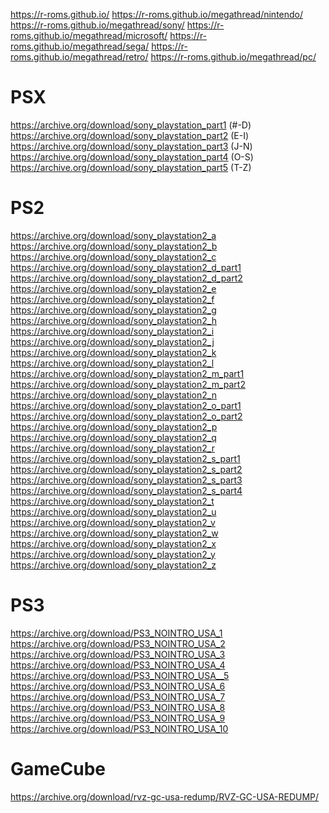 ﻿https://r-roms.github.io/
https://r-roms.github.io/megathread/nintendo/
https://r-roms.github.io/megathread/sony/
https://r-roms.github.io/megathread/microsoft/
https://r-roms.github.io/megathread/sega/
https://r-roms.github.io/megathread/retro/
https://r-roms.github.io/megathread/pc/


# PSX
https://archive.org/download/sony_playstation_part1 (#-D)
https://archive.org/download/sony_playstation_part2 (E-I)
https://archive.org/download/sony_playstation_part3 (J-N)
https://archive.org/download/sony_playstation_part4 (O-S)
https://archive.org/download/sony_playstation_part5 (T-Z)


# PS2
https://archive.org/download/sony_playstation2_a
https://archive.org/download/sony_playstation2_b
https://archive.org/download/sony_playstation2_c
https://archive.org/download/sony_playstation2_d_part1
https://archive.org/download/sony_playstation2_d_part2
https://archive.org/download/sony_playstation2_e
https://archive.org/download/sony_playstation2_f
https://archive.org/download/sony_playstation2_g
https://archive.org/download/sony_playstation2_h
https://archive.org/download/sony_playstation2_i
https://archive.org/download/sony_playstation2_j
https://archive.org/download/sony_playstation2_k
https://archive.org/download/sony_playstation2_l
https://archive.org/download/sony_playstation2_m_part1
https://archive.org/download/sony_playstation2_m_part2
https://archive.org/download/sony_playstation2_n
https://archive.org/download/sony_playstation2_o_part1
https://archive.org/download/sony_playstation2_o_part2
https://archive.org/download/sony_playstation2_p
https://archive.org/download/sony_playstation2_q
https://archive.org/download/sony_playstation2_r
https://archive.org/download/sony_playstation2_s_part1
https://archive.org/download/sony_playstation2_s_part2
https://archive.org/download/sony_playstation2_s_part3
https://archive.org/download/sony_playstation2_s_part4
https://archive.org/download/sony_playstation2_t
https://archive.org/download/sony_playstation2_u
https://archive.org/download/sony_playstation2_v
https://archive.org/download/sony_playstation2_w
https://archive.org/download/sony_playstation2_x
https://archive.org/download/sony_playstation2_y
https://archive.org/download/sony_playstation2_z

# PS3
https://archive.org/download/PS3_NOINTRO_USA_1
https://archive.org/download/PS3_NOINTRO_USA_2
https://archive.org/download/PS3_NOINTRO_USA_3
https://archive.org/download/PS3_NOINTRO_USA_4
https://archive.org/download/PS3_NOINTRO_USA__5
https://archive.org/download/PS3_NOINTRO_USA_6
https://archive.org/download/PS3_NOINTRO_USA_7
https://archive.org/download/PS3_NOINTRO_USA_8
https://archive.org/download/PS3_NOINTRO_USA_9
https://archive.org/download/PS3_NOINTRO_USA_10

# GameCube
https://archive.org/download/rvz-gc-usa-redump/RVZ-GC-USA-REDUMP/

